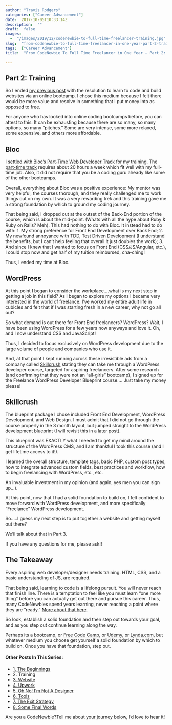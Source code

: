 ```yaml
---
author: "Travis Rodgers"
categories: ["Career Advancement"]
date:  2017-10-05T10:33:14Z
description:  ""
draft:  false
images: 
  -  "/images/2019/12/codenewbie-to-full-time-freelancer-training.jpg"
slug:  "from-codenewbie-to-full-time-freelancer-in-one-year-part-2-training"
tags:  ["Career Advancement"]
title:  "From CodeNewbie To Full Time Freelancer in One Year – Part 2: Training"

---
```



<h2>Part 2: Training</h2>
<p>So I ended <a href="/from-codenewbie-to-full-time-freelancer-part-1-the-beginnings" target="_blank" rel="noopener">my previous post</a> with the resolution to learn to code and build websites via an online bootcamp. I chose this medium because I felt there would be more value and resolve in something that I put money into as opposed to free. </p>
<p>For anyone who has looked into online coding bootcamps before, you can attest to this: It can be exhausting because there are so many, so many options, so many &#8220;pitches.&#8221; Some are very intense, some more relaxed, some expensive, and others more affordable. </p>
<h2>Bloc</h2>
<p>I <a href="/the-why-of-this-pursuit">settled with Bloc&#8217;s Part-Time Web Developer Track</a> for my training. The <a href="https://www.bloc.io/web-developer-career-track" target="_blank" rel="noopener">part-time track</a> requires about 20 hours a week which fit well with my full-time job. Also, it did not require that you be a coding guru already like some of the other bootcamps. </p>
<p>Overall, everything about Bloc was a positive experience: My mentor was very helpful, the courses thorough, and they really challenged me to work things out on my own. It was a very rewarding trek and this training gave me a strong foundation by which to ground my coding journey. </p>
<p>That being said, I dropped out at the outset of the Back-End portion of the course, which is about the mid-point. (Whats with all the hype about Ruby &amp; Ruby on Rails? Meh). This had nothing to do with Bloc. It instead had to do with: 1. My strong preference for Front End Development over Back End; 2. My newfound annoyance with TDD, Test Driven Development (I understand the benefits, but I can&#8217;t help feeling that overall it just doubles the work); 3. And since I knew that I wanted to focus on Front End (CSS/JS/Angular, etc.), I could stop now and get half of my tuition reimbursed, cha-ching! </p>
<p>Thus, I ended my time at Bloc.</p>
<h2>WordPress</h2>
<p>At this point I began to consider the workplace&#8230;.what is my next step in getting a job in this field? As I began to explore my options I became very interested in the world of freelance. I&#8217;ve worked my entire adult life in cubicles and felt that if I was starting fresh in a new career, why not go all out? </p>
<p>So what demand is out there for Front End freelancers? WordPress? Wait, I have been using WordPress for a few years now anyways and love it. Oh, and I now understand CSS and JavaScript! </p>
<p>Thus, I decided to focus exclusively on WordPress development due to the large volume of people and companies who use it. </p>
<p>And, at that point I kept running across these irresistible ads from a company called <a href="https://skillcrush.com/" target="_blank" rel="noopener">Skillcrush</a> stating they can take me through a WordPress developer course, targeted for aspiring freelancers. After some research (and confirming that they were not an &#8220;all-girls&#8221; bootcamp), I signed up for the Freelance WordPress Developer Blueprint course&#8230;. Just take my money please!</p>
<h2>Skillcrush</h2>
<p>The blueprint package I chose included Front End Development, WordPress Development, and Web Design. I must admit that I did not go through the course properly in the 3 month layout, but jumped straight to the WordPress development blueprint (I will revisit this in a later post). </p>
<p>This blueprint was EXACTLY what I needed to get my mind around the structure of the WordPress CMS, and I am thankful I took this course (and I get lifetime access to it!).</p>
<p>I learned the overall structure, template tags, basic PHP, custom post types, how to integrate advanced custom fields, best practices and workflow, how to begin freelancing with WordPress, etc., etc.</p>
<p>An invaluable investment in my opinion (and again, yes men you can sign up&#8230;).</p>
<p>At this point, now that I had a solid foundation to build on, I felt confident to move forward with WordPress development, and more specifically &#8220;Freelance&#8221; WordPress development. </p>
<p>So&#8230;..I guess my next step is to put together a website and getting myself out there? </p>
<p>We&#8217;ll talk about that in Part 3. </p>
<p>If you have any questions for me, please ask!!</p>
<h2>The Takeaway</h2>
<p>Every aspiring web developer/designer needs training. HTML, CSS, and a basic understanding of JS, are required. </p>
<p>That being said, learning to code is a lifelong pursuit. You will never reach that finish line. There is a temptation to feel like you must learn &#8220;one more thing&#8221; before you can actually get out there and pursue this career. Thus, many CodeNewbies spend years learning, never reaching a point where they are &#8220;ready.&#8221; <a href="/codenewbie-when-are-you-finally-ready">More about that here</a>. </p>
<p>So look, establish a solid foundation and then step out towards your goal, and as you step out continue learning along the way.</p>
<p>Perhaps its a bootcamp, or <a href="https://www.freecodecamp.org/" target="_blank" rel="noopener">Free Code Camp</a>, or <a href="https://www.udemy.com/" target="_blank" rel="noopener">Udemy</a>, or <a href="https://www.lynda.com/" target="_blank" rel="noopener">Lynda.com</a>, but whatever medium you choose get yourself a solid foundation by which to build on. Once you have that foundation, step out. </p>
<h4>Other Posts In This Series:</h4>
<ul>
<li >
					<a href="/from-codenewbie-to-full-time-freelancer-part-1-the-beginnings">					1. The Beginnings<br />
					</a>				</li>
<li >
										2. Training
									</li>
<li >
					<a href="/from-codenewbie-to-full-time-freelancer-in-one-year-part-3-website">					3. Website<br />
					</a>				</li>
<li >
					<a href="/from-codenewbie-to-full-time-freelancer-in-one-year-part-4-upwork">					4. Upwork<br />
					</a>				</li>
<li >
					<a href="/from-codenewbie-to-full-time-freelancer-in-one-year-part-5-not-a-designer">					5. Oh No! I&#8217;m Not A Designer<br />
					</a>				</li>
<li >
					<a href="/from-codenewbie-to-full-time-freelancer-in-one-year-part-6-tools">					6. Tools<br />
					</a>				</li>
<li >
					<a href="/from-codenewbie-to-full-time-freelancer-in-one-year-part-7-the-exit-strategy">					7. The Exit Strategy<br />
					</a>				</li>
<li >
					<a href="/from-codenewbie-to-full-time-freelancer-in-one-year-part-8-some-final-words">					8. Some Final Words<br />
					</a>				</li>
</ul>
<p>			Are you a CodeNewbie?Tell me about your journey below, I&#8217;d love to hear it!		</p>



